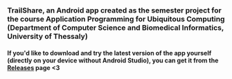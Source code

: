 ### TrailShare, an Android app created as the semester project for the course Application Programming for Ubiquitous Computing (Department of Computer Science and Biomedical Informatics, University of Thessaly)

#### If you'd like to download and try the latest version of the app yourself (directly on your device without Android Studio), you can get it from the [Releases](https://github.com/panayator/TrailShare/releases) page <3
